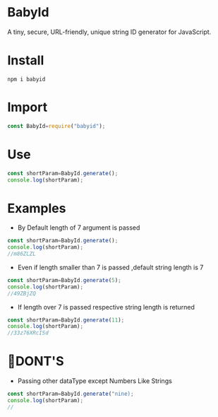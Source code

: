 # BabyId

A tiny, secure, URL-friendly, unique string ID generator for JavaScript.

# Install
 ```
npm i babyid
```

# Import
```js
const BabyId=require("babyid");
```

# Use
```js
const shortParam=BabyId.generate();
console.log(shortParam);
```

# Examples
* By Default length of 7 argument is passed
```js
const shortParam=BabyId.generate();
console.log(shortParam);
//m86ZLZL
```

* Even if  length smaller than 7 is passed ,default string length is 7
```js
const shortParam=BabyId.generate(5);
console.log(shortParam);
//49ZBjZQ
```

* If length over 7 is passed respective string length is returned
```js
const shortParam=BabyId.generate(11);
console.log(shortParam);
//33z76XRcISd
```


# 🔴DONT'S
* Passing other dataType except Numbers Like Strings
```js
const shortParam=BabyId.generate("nine);
console.log(shortParam);
//
```
